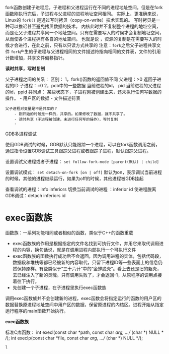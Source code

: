 
fork函数创建子进程后，子进程和父进程运行在不同的进程地址空间。但是在fork函数刚执行完后，子进程与父进程的进程地址空间相同。
实际上，更准确来说，Linux的 `fork()` 是通过写时拷贝（copy-on-write）技术实现的。
写时拷贝是一种可以推迟甚至避免拷贝数据的技术。
内核此时并不复制整个进程的地址空间，而是让父子进程共享同一个地址空间。只有在需要写入的时候才会复制地址空间，从而使各个进程拥有各自的地址空间。
也就是说 ，资源的复制是在需要写入的时候才会进行，在此之前，只有以只读方式共享的
注意：`fork`之后父子进程共享文件
`fork`产生的子进程与父进程相同的文件描述符指向相同的文件表，文件的引用计数增加，共享文件偏移指针。

**读时共享，写时复制**


父子进程之间的关系：
    区别：
        1，fork()函数的返回值不同
            父进程：>0 返回子进程的ID
            子进程：=0
        2，pcb中的一些数据
            当前进程的id， pid
            当前进程的父进程的id，ppid
    共同点：
        某些状态下，子进程刚被创建出来，还未执行任何写数据的操作。
            - 用户区的数据
            - 文件描述符表 

    父子进程对变量是不是共享的？
        - 刚开始的时候是一样的，共享的。如果修改了数据，就不共享了。
        - 读时共享（子进程被创建，未进行任何写的操作），写时复制
        - 

GDB多进程调试

使用GDB调试的时候，GDB默认只能跟踪一个进程，可以在fork函数调用之前，通过指令设置GDB调试工具跟踪父进程或者跟踪子进程，默认跟踪父进程。

设置调试父进程或者子进程：
    `set follow-fork-mode [parent(默认) | child]`

设置调试模式：
    `set detach-on-fork [on | off]`
    默认为on，表示调试当前进程的时候，其他的进程继续运行，如果为off的时候，其他进程被GDB挂起

查看调试的进程：info inferiors
切换当前调试的进程 ：inferior id
使进程脱离GDB调试：detach inferiors id

# exec函数族
函数族：一系列功能相同或者相似的函数，类似于C++的函数重载

* exec函数族的作用是根据指定的文件名找到可执行文件，并用它来取代调用进程的内容，换句话说，就是在调用进程内部执行一个可执行文件
* exec函数族的函数执行成功后不会返回，因为调用进程的实体，包括代码段，数据段和堆栈等都已经被新的内容取代，只留下进程ID等一些表面上的信息仍然保持原样。有些类似于“三十六计”中的“金蝉脱壳”。看上去还是旧的躯壳，去已经注入了新的灵魂。只有调用失败了，才会返回-1，从原程序的调用点接着往下执行。
* 先创建一个子进程，在子进程里执行exec函数族

调用exec函数族并不会创建新的进程，exec函数会将指定运行的函数的用户区的数据替换原进程地址空间中用户区的数据，保留原进程的内核区。进程开始从指定运行程序的main函数开始执行。

**exec函数族**

标准C库函数：
    int execl(const char *path, const char *arg, .../* (char *) NULL * /);
    int execlp(const char *file, const char *arg, .../* (char *) NULL */);

    l






